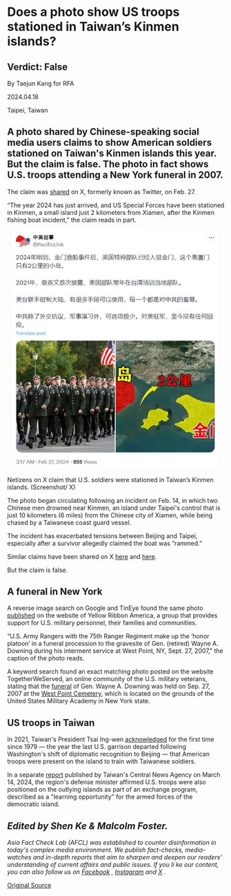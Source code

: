 # Does a photo show US troops stationed in Taiwan’s Kinmen islands?

## Verdict: False

By Taejun Kang for RFA

2024.04.18

Taipei, Taiwan

## A photo shared by Chinese-speaking social media users claims to show American soldiers stationed on Taiwan's Kinmen islands this year. But the claim is false. The photo in fact shows U.S. troops attending a New York funeral in 2007.

The claim was [shared](https://twitter.com/PacificLink/status/1762195283260363149) on X, formerly known as Twitter, on Feb. 27.

“The year 2024 has just arrived, and US Special Forces have been stationed in Kinmen, a small island just 2 kilometers from Xiamen, after the Kinmen fishing boat incident,” the claim reads in part.

![1.png](images/YRIL66ZQTATXIDY35UTGBJH4YI.png)

Netizens on X claim that U.S. soldiers were stationed in Taiwan’s Kinmen islands. (Screenshot/ X)

The photo began circulating following an incident on Feb. 14, in which two Chinese men drowned near Kinmen, an island under Taipei's control that is just 10 kilometers (6 miles) from the Chinese city of Xiamen, while being chased by a Taiwanese coast guard vessel.

The incident has exacerbated tensions between Beijing and Taipei, especially after a survivor allegedly claimed the boat was “rammed.”

Similar claims have been shared on X [here](https://twitter.com/Jerry00107966/status/1762282175473614998) and [here](https://twitter.com/zhongdaotahai3/status/1762114973655003232).

But the claim is false.

## A funeral in New York

A reverse image search on Google and TinEye found the same photo [published](https://wp.yellowribbonamerica.org/annual-christmas-drive-2/downing-internment/) on the website of Yellow Ribbon America, a group that provides support for U.S. military personnel, their families and communities.

“U.S. Army Rangers with the 75th Ranger Regiment make up the ‘honor platoon’ in a funeral procession to the gravesite of Gen. (retired) Wayne A. Downing during his interment service at West Point, NY, Sept. 27, 2007,” the caption of the photo reads.

A keyword search found an exact matching photo posted on the website TogetherWeServed, an online community of the U.S. military veterans, stating that the [funeral](https://army.togetherweserved.com/army/servlet/tws.webapp.WebApp?cmd=LegacySBV&type=Person&ID=121672#:~:text=General%20Downing%20was%20buried%20in%20the%20West%20Point%20Cemetery%2C%20West%20Point%2C%20New%20York%20on%20September%2027%2C%202007.%20His%20grave%20is%20just%20north%20of%20the%20main%20cemetery%20building.) of Gen. Wayne A. Downing was held on Sep. 27, 2007 at the [West Point Cemetery](https://www.westpoint.edu/directory/west-point-cemetery), which is located on the grounds of the United States Military Academy in New York state.

## US troops in Taiwan

In 2021, Taiwan's President Tsai Ing-wen [acknowledged](https://www.reuters.com/world/asia-pacific/taiwan-president-confirms-us-troops-training-soldiers-island-cnn-2021-10-28/) for the first time since 1979 — the year the last U.S. garrison departed following Washington's shift of diplomatic recognition to Beijing — that American troops were present on the island to train with Taiwanese soldiers.

In a separate [report](https://focustaiwan.tw/politics/202403140016) published by Taiwan's Central News Agency on March 14, 2024, the region's defense minister affirmed U.S. troops were also positioned on the outlying islands as part of an exchange program, described as a "learning opportunity" for the armed forces of the democratic island.

## *Edited by Shen Ke & Malcolm Foster.*

*Asia Fact Check Lab (AFCL) was established to counter disinformation in today's complex media environment. We publish fact-checks, media-watches and in-depth reports that aim to sharpen and deepen our readers' understanding of current affairs and public issues. If you li* *ke our content, you can also follow us on*   [*Facebook*](https://www.facebook.com/asiafactchecklabcn)  *,*   [*Instagram*](https://www.instagram.com/asiafactchecklab/)   *and*   [*X*](https://twitter.com/AFCL_eng)  *.*



[Original Source](https://www.rfa.org/english/news/afcl/fact-check-us-troops-kinmen-04182024163316.html)
